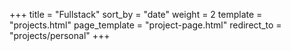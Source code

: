 +++
title = "Fullstack"
sort_by = "date"
weight = 2
template = "projects.html"
page_template = "project-page.html"
redirect_to = "projects/personal"
+++